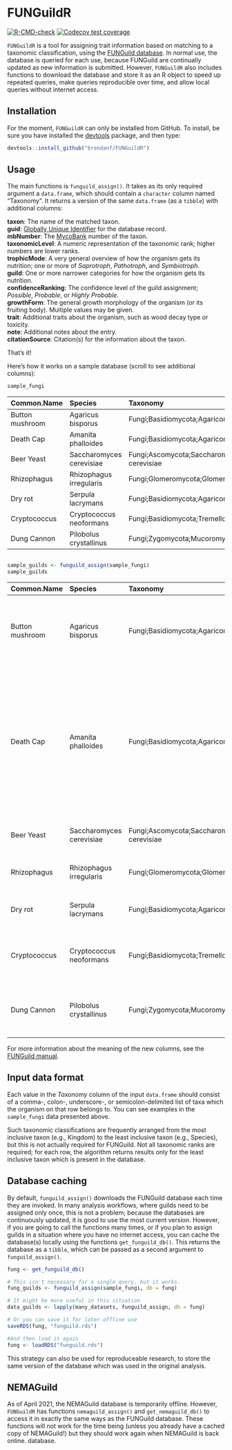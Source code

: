 
<!-- README.md is generated from README.Rmd. Please edit that file -->

# FUNGuildR

<!-- badges: start -->

[![R-CMD-check](https://github.com/brendanf/FUNGuildR/workflows/R-CMD-check/badge.svg)](https://github.com/brendanf/FUNGuildR/actions)
[![Codecov test
coverage](https://codecov.io/gh/brendanf/FUNGuildR/branch/master/graph/badge.svg)](https://codecov.io/gh/brendanf/FUNGuildR?branch=master)
<!-- badges: end -->

`FUNGuildR` is a tool for assigning trait information based on matching
to a taxonomic classification, using the [FUNGuild
database](http://www.funguild.org). In normal use, the database is
queried for each use, because FUNGuild are continually updated as new
information is submitted. However, `FUNGuildR` also includes functions
to download the database and store it as an R object to speed up
repeated queries, make queries reproducible over time, and allow local
queries without internet access.

## Installation

For the moment, `FUNGuildR` can only be installed from GitHub. To
install, be sure you have installed the
[devtools](https://CRAN.R-project.org/package=devtools) package, and
then type:

``` r
devtools::install_github("brendanf/FUNGuildR")
```

## Usage

The main functions is `funguild_assign()`. It takes as its only required
argument a `data.frame`, which should contain a `character` column named
“Taxonomy”. It returns a version of the same `data.frame` (as a
`tibble`) with additional columns:

**taxon**: The name of the matched taxon.  
**guid**: [Globally Unique Identifier](http://guid.one/guid) for the
database record.  
**mbNumber**: The [MycoBank](https://www.mycobank.org) number of the
taxon.  
**taxonomicLevel**: A numeric representation of the taxonomic rank;
higher numbers are lower ranks.  
**trophicMode**: A very general overview of how the organism gets its
nutrition; one or more of *Saprotroph*, *Pathotroph*, and
*Symbiotroph*.  
**guild**: One or more narrower categories for how the organism gets its
nutrition.  
**confidenceRanking**: The confidence level of the guild assignment;
*Possible*, *Probable*, or *Highly Probable*.  
**growthForm**: The general growth morphology of the organism (or its
fruiting body). Multiple values may be given.  
**trait**: Additional traits about the organism, such as wood decay type
or toxicity.  
**note**: Additional notes about the entry.  
**citationSource**: Citation(s) for the information about the taxon.

That’s it\!

Here’s how it works on a sample database (scroll to see additional
columns):

``` r
sample_fungi
```

| Common.Name     | Species                  | Taxonomy                                                                                                     |
| :-------------- | :----------------------- | :----------------------------------------------------------------------------------------------------------- |
| Button mushroom | Agaricus bisporus        | Fungi;Basidiomycota;Agaricomycetes;Agaricales;Agaricaceae;Agaricus;Agaricus bisporus                         |
| Death Cap       | Amanita phalloides       | Fungi;Basidiomycota;Agaricomycetes;Agaricales;Amanitaceae;Amanita;Amanita phalloides                         |
| Beer Yeast      | Saccharomyces cerevisiae | Fungi;Ascomycota;Saccharomycetes;Saccharomycetales;Saccharomycetaceae;Saccharomyces;Saccharomyces cerevisiae |
| Rhizophagus     | Rhizophagus irregularis  | Fungi;Glomeromycota;Glomeromycetes;Glomerales;Glomeraceae;Rhizophagus;Rhizophagus irregularis                |
| Dry rot         | Serpula lacrymans        | Fungi;Basidiomycota;Agaricomycetes;Boletales;Serpulaceae;Serpula;Serpula lacrymans                           |
| Cryptococcus    | Cryptococcus neoformans  | Fungi;Basidiomycota;Tremellomycetes;Tremellales;Tremellaceae;Cryptococcus;Cryptococcus neoformans            |
| Dung Cannon     | Pilobolus crystallinus   | Fungi;Zygomycota;Mucoromycetes;Mucorales;Pilobolaceae;Pilobolus;Pilobolus crystallinus                       |

``` r

sample_guilds <- funguild_assign(sample_fungi)
sample_guilds
```

| Common.Name     | Species                  | Taxonomy                                                                                                     | taxon                    | guid                                 | mbNumber | taxonomicLevel | trophicMode                       | guild                                                                                                                                  | confidenceRanking | growthForm                                      | trait     | notes                                                                                                                                                                           | citationSource                                                                                                                                                                                                                                 |
| :-------------- | :----------------------- | :----------------------------------------------------------------------------------------------------------- | :----------------------- | :----------------------------------- | :------- | :------------- | :-------------------------------- | :------------------------------------------------------------------------------------------------------------------------------------- | :---------------- | :---------------------------------------------- | :-------- | :------------------------------------------------------------------------------------------------------------------------------------------------------------------------------ | :--------------------------------------------------------------------------------------------------------------------------------------------------------------------------------------------------------------------------------------------- |
| Button mushroom | Agaricus bisporus        | Fungi;Basidiomycota;Agaricomycetes;Agaricales;Agaricaceae;Agaricus;Agaricus bisporus                         | Agaricaceae              | 1CB1CCAB-36B9-11D5-9548-00D0592D548C | 80434    | 9              | Saprotroph                        | Undefined Saprotroph                                                                                                                   | Probable          | Agaricoid-Gasteroid-Secotioid                   | NULL      | Primarily saprobes in grassland and woodland situations (Cannon & Kirk 2007)                                                                                                    | Cannon PF, Kirk PM. 2007. Fungal Families of the World. CAB International, Cambridge (ISBN: 978-0851998275)                                                                                                                                    |
| Death Cap       | Amanita phalloides       | Fungi;Basidiomycota;Agaricomycetes;Agaricales;Amanitaceae;Amanita;Amanita phalloides                         | Agaricales               | 715D162F-5F0E-40C8-A7DC-79D488D3F937 | 90508    | 7              | Pathotroph-Saprotroph-Symbiotroph | Bryophyte Parasite-Dung Saprotroph-Ectomycorrhizal-Fungal Parasite-Leaf Saprotroph-Plant Parasite-Undefined Saprotroph-Wood Saprotroph | Possible          | Agaricoid-Gasteroid-Microfungus-Secotioid-Yeast | NULL      | Mushrooms and toadstools, Gill fungi, Agarics… lignicolous, sometimes muscicolous or fungicolous, saprobic, mycorrhizal, rarely parasitic on plants or fungi (Kirk et al. 2008) | Kirk PM et al. 2008. Dictionary of the Fungi. Tenth Edition. CAB International, Wallingford (ISBN: 978-0851998268)                                                                                                                             |
| Beer Yeast      | Saccharomyces cerevisiae | Fungi;Ascomycota;Saccharomycetes;Saccharomycetales;Saccharomycetaceae;Saccharomyces;Saccharomyces cerevisiae | Saccharomyces cerevisiae | C140119E-2E48-43E7-A77A-3C749D931D94 | 492348   | 20             | Saprotroph                        | Undefined Saprotroph                                                                                                                   | Probable          | Yeast                                           | NULL      | NULL                                                                                                                                                                            | James TY, et al. 2006. Nature 443:818-822 ((<https://doi.org/10.1038/nature05110>))                                                                                                                                                            |
| Rhizophagus     | Rhizophagus irregularis  | Fungi;Glomeromycota;Glomeromycetes;Glomerales;Glomeraceae;Rhizophagus;Rhizophagus irregularis                | Glomeraceae              | 1CB1CD2A-36B9-11D5-9548-00D0592D548C | 82026    | 9              | Symbiotroph                       | Arbuscular Mycorrhizal                                                                                                                 | Highly Probable   | Microfungus                                     | NULL      | NULL                                                                                                                                                                            | Redecker D, et al. 2013. Mycorrhiza 23:515-531 ((<https://doi.org/10.1007/s00572-013-0486-y>))                                                                                                                                                 |
| Dry rot         | Serpula lacrymans        | Fungi;Basidiomycota;Agaricomycetes;Boletales;Serpulaceae;Serpula;Serpula lacrymans                           | Serpula                  | 1CB1A2A9-36B9-11D5-9548-00D0592D548C | 18541    | 13             | Saprotroph                        | Wood Saprotroph                                                                                                                        | Probable          | Corticioid                                      | Brown Rot | NULL                                                                                                                                                                            | Tedersoo L, et al. 2014. Science 346:e1256688 ((<https://doi.org/10.1126/science.1256688>))                                                                                                                                                    |
| Cryptococcus    | Cryptococcus neoformans  | Fungi;Basidiomycota;Tremellomycetes;Tremellales;Tremellaceae;Cryptococcus;Cryptococcus neoformans            | Cryptococcus neoformans  | 1CB1BA14-36B9-11D5-9548-00D0592D548C | 119294   | 20             | Pathotroph                        | Animal Pathogen                                                                                                                        | Highly Probable   | Dimorphic Yeast                                 | NULL      | Likely opportunistic human pathogen (Irinyi et al. 2015)                                                                                                                        | Kurtzman CP, et al. (eds.) 2011. The Yeasts, a Taxonomic Study. Fifth Edition. Vols 1-3. Elsevier, San Diego (ISBN: 9780444521491); Irinyi L, et al. 2015. Medical Mycology 53:313-337 ((<https://doi.org/10.1093/mmy/myv008>))                |
| Dung Cannon     | Pilobolus crystallinus   | Fungi;Zygomycota;Mucoromycetes;Mucorales;Pilobolaceae;Pilobolus;Pilobolus crystallinus                       | Pilobolus                | 1CB1CA1E-36B9-11D5-9548-00D0592D548C | 20420    | 13             | Saprotroph                        | Dung Saprotroph                                                                                                                        | Highly Probable   | NULL                                            | NULL      | NULL                                                                                                                                                                            | Bell A. 1983. Dung Fungi: An Illustrated Guide to Coprophilous Fungi in New Zealand. Victoria University Press, Wellington (ISBN: 978-0864730015); Tedersoo L, et al. 2014. Science 346:e1256688 ((<https://doi.org/10.1126/science.1256688>)) |

For more information about the meaning of the new columns, see the
[FUNGuild
manual](https://github.com/UMNFuN/FUNGuild/blob/master/FUNGuild_Manual.pdf).

## Input data format

Each value in the *Taxonomy* column of the input `data.frame` should
consist of a comma-, colon-, underscore-, or semicolon-delimited list of
taxa which the organism on that row belongs to. You can see examples in
the `sample_fungi` data presented above.

Such taxonomic classifications are frequently arranged from the most
inclusive taxon (e.g., Kingdom) to the least inclusive taxon (e.g.,
Species), but this is not actually required for FUNGuild. Not all
taxonomic ranks are required; for each row, the algorithm returns
results only for the least inclusive taxon which is present in the
database.

## Database caching

By default, `funguild_assign()` downloads the FUNGuild database each
time they are invoked. In many analysis workflows, where guilds need to
be assigned only once, this is not a problem; because the databases are
continuously updated, it is good to use the most current version.
However, if you are going to call the functions many times, or if you
plan to assign guilds in a situation where you have no internet access,
you can cache the database(s) locally using the functions
`get_funguild_db()`. This returns the database as a `tibble`, which can
be passed as a second argument to `funguild_assign()`.

``` r
fung <- get_funguild_db()

# This isn't necessary for a single query, but it works.
fung_guilds <- funguild_assign(sample_fungi, db = fung)

# It might be more useful in this situation
data_guilds <- lapply(many_datasets, funguild_assign, db = fung)

# Or you can save it for later offline use
saveRDS(fung, "funguild.rds")

#And then load it again
fung <- loadRDS("funguild.rds")
```

This strategy can also be used for reproduceable research, to store the
same version of the database which was used in the original analysis.

## NEMAGuild

As of April 2021, the NEMAGuild database is temporarily offline.
However, `FUNGuildR` has functions `nemaguild_assign()` and
`get_nemaguild_db()` to access it in exactly the same ways as the
FUNGuild database. These functions will not work for the time being
(unless you already have a cached copy of NEMAGuild\!) but they should
work again when NEMAGuild is back online. database.
